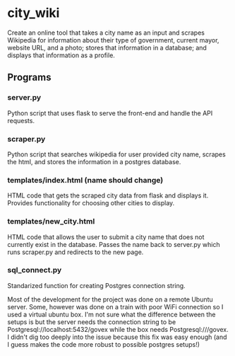 # city_wiki

Create an online tool that takes a city name as an input and scrapes Wikipedia for information about their type of government, current mayor, website URL, and a photo; stores that information in a database; and displays that information as a profile.

## Programs

### server.py

Python script that uses flask to serve the front-end and handle the API requests. 

### scraper.py

Python script that searches wikipedia for user provided city name, scrapes the html, and stores the information in a postgres database.

### templates/index.html (name should change)

HTML code that gets the scraped city data from flask and displays it. 
Provides functionality for choosing other cities to display.

### templates/new_city.html

HTML code that allows the user to submit a city name that does not currently exist in the database. Passes the name back to server.py which runs scraper.py and redirects to the new page.

### sql_connect.py

Standarized function for creating Postgres connection string.

Most of the development for the project was done on a remote Ubuntu server. Some, however was done on a train with poor WiFi connection so I used a virtual ubuntu box. I'm not sure what the difference between the setups is but the server needs the connection string to be Postgresql://localhost:5432/govex while the box needs Postgresql:///govex. I didn't dig too deeply into the issue because this fix was easy enough (and I guess makes the code more robust to possible postgres setups!)
